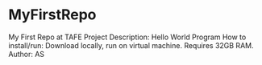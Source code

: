 # MyFirstRepo
My First Repo at TAFE
Project Description: Hello World Program
How to install/run: Download locally, run on virtual machine. Requires 32GB RAM.
Author: AS
